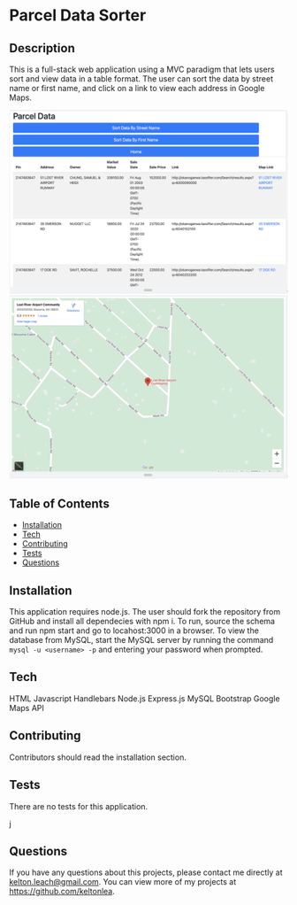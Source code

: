 # Parcel Data Sorter

## Description 
This is a full-stack web application using a MVC paradigm that lets users sort and view data in a table format. The user can sort the data by street name or first name, and click on a link to view each address in Google Maps.

![Screenshot of search results](./assets/images/parcelscreenshot.png)
![Screenshot of search results](./assets/images/parcelscreenshot2.png)

## Table of Contents
* [Installation](#installation)
* [Tech](#Tech)
* [Contributing](#contributing)
* [Tests](#tests)
* [Questions](#questions)

## Installation 
This application requires node.js. The user should fork the repository from GitHub and install all dependecies with npm i. To run, source the schema and run npm start and go to locahost:3000 in a browser. To view the database from MySQL, start the MySQL server by running the command `mysql -u <username> -p` and entering your password when prompted.

## Tech
HTML
Javascript
Handlebars
Node.js
Express.js
MySQL
Bootstrap
Google Maps API


## Contributing 
Contributors should read the installation section. 

## Tests
There are no tests for this application. 

j

## Questions
If you have any questions about this projects, please contact me directly at kelton.leach@gmail.com. You can view more of my projects at https://github.com/keltonlea.